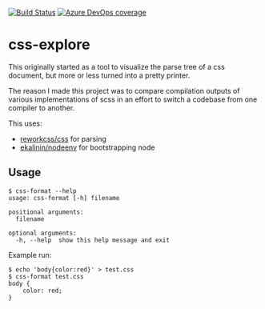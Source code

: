 [![Build Status](https://dev.azure.com/asottile/asottile/_apis/build/status/asottile.css-explore?branchName=master)](https://dev.azure.com/asottile/asottile/_build/latest?definitionId=42&branchName=master)
[![Azure DevOps coverage](https://img.shields.io/azure-devops/coverage/asottile/asottile/42/master.svg)](https://dev.azure.com/asottile/asottile/_build/latest?definitionId=42&branchName=master)

css-explore
===========

This originally started as a tool to visualize the parse tree of a css
document, but more or less turned into a pretty printer.

The reason I made this project was to compare compilation outputs of various
implementations of scss in an effort to switch a codebase from one compiler
to another.

This uses:
- [reworkcss/css](https://github.com/reworkcss/css) for parsing
- [ekalinin/nodeenv](https://github.com/ekalinin/nodeenv) for bootstrapping node


## Usage

```console
$ css-format --help
usage: css-format [-h] filename

positional arguments:
  filename

optional arguments:
  -h, --help  show this help message and exit
```

Example run:

```console
$ echo 'body{color:red}' > test.css
$ css-format test.css
body {
    color: red;
}
```
